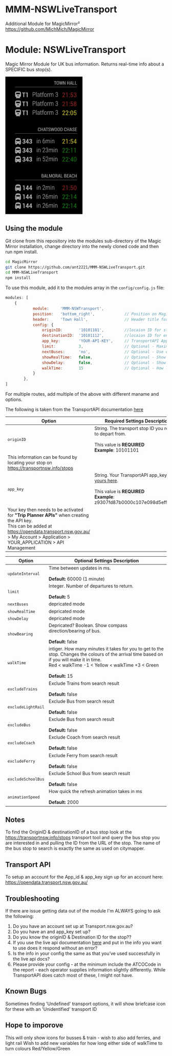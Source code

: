 # MMM-NSWLiveTransport
Additional Module for MagicMirror²  https://github.com/MichMich/MagicMirror

# Module: NSWLiveTransport
Magic Mirror Module for UK bus information. Returns real-time info about a SPECIFIC bus stop(s).

![](images/Current_Version.png)

## Using the module

Git clone from this repository into the modules sub-directory of the Magic Mirror installation, change directory into the newly cloned code and then run npm install.

```bash
cd MagicMirror
git clone https://github.com/ant2221/MMM-NSWLiveTransport.git
cd MMM-NSWLiveTransport
npm install
```

To use this module, add it to the modules array in the `config/config.js` file:

```javascript
modules: [
    {
			module: 	'MMM-NSWTransport',
			position: 	'bottom_right',				// Position on Magic Mirror to be displayed
			header:		'Town Hall',				// Header title for the module shown on screen
			config: {
				originID: 		'10101101', 		//locaion ID for start of journey. Find at https://transportnsw.info/stops
				destinationID:	'10101112',			//locaion ID for end of journey. Find at https://transportnsw.info/stops
				app_key: 		'YOUR-API-KEY', 	// TransportAPI App Key from https://opendata.transport.nsw.gov.au/
				limit: 			3, 					// Optional - Maximum results to display.
      			nextBuses: 		'no',              	// Optional - Use expensive RealTime info from NextBuses
      			showRealTime: 	false,          	// Optional - Show realtime departure info
      			showDelay: 		false,              // Optional - Show delay in minutes based on Real Time info vs Timetable
				walkTime:		15					// Optional - How long it takes for you to walk to stop location
			}
		},
]
```
For multiple routes, add multiple of the above with different maname and options. 

The following is taken from the TransportAPI documentation [here](https://api.transport.nsw.gov.au/v1/tp/trip)

|Option|Required Settings Description|
|---|---|
|`originID`|String. The transport stop ID you require to depart from.<br><br>This value is **REQUIRED** <br/>**Example**: 10101101 <br />
This information can be found by locating your stop on https://transportnsw.info/stops|
|`app_key`|String. Your TransportAPI app_key [Get yours here](https://opendata.transport.nsw.gov.au/).<br><br>This value is **REQUIRED** <br/>**Example**: z9307fd87b0000c107e098d5effedc97 <br />
Your key then needs to be activated for **"Trip Planner APIs"** when creating the API key. <br> This can be added at https://opendata.transport.nsw.gov.au/ > My Account > Application > YOUR_APPLICATION > API Management |

|Option|Optional Settings Description|
|---|---|
|`updateInterval`| Time between updates in ms. <br/><br/>**Default:** 60000 (1 minute)|
|`limit`|Integer. Number of departures to return.<br><br>**Default:** 5|
|`nextBuses`| depricated mode |
|`showRealTime`| depricated mode |
|`showDelay`| depricated mode|
|`showBearing`| Depricated? Boolean. Show compass direction/bearing of bus. <br><br>**Default:** false|
|`walkTime`| intiger. How many minutes it takes for you to get to the stop. Changes the colours of the arrival time based on if you will make it in time. <br> Red < walkTime -1 < Yellow < walkTime +3 < Green <br><br>**Default:** 15|
|`excludeTrains`| Exclude Trains from search result <br/><br>**Default:** false|
|`excludeLightRail`| Exclude Bus from search result <br/><br>**Default:** false|
|`excludeBus`| Exclude Bus from search result <br/><br>**Default:** false|
|`excludeCoach`| Exclude Coach from search result <br/><br>**Default:** false|
|`excludeFerry`| Exclude Ferry from search result <br/><br>**Default:** false|
|`excludeSchoolBus`| Exclude School Bus from search result <br/><br>**Default:** false|
|`animationSpeed`| How quick the refresh animation takes in ms <br/><br>**Default:** 2000|


## Notes ##

To find the OriginID & destinationID of a bus stop look at the https://transportnsw.info/stops transport tool and query the bus stop you are interested in and pulling the ID from the URL of the stop. The name of the bus stop to search is exactly the same as used on citymapper. 

## Transport API

To setup an account for the App_id & app_key sign up for an account here: https://opendata.transport.nsw.gov.au/

## Troubleshooting

If there are issue getting data out of the module I'm ALWAYS going to ask the following:

1. Do you have an account set up at Transport.nsw.gov.au?
2. Do you have an and app_key set up?
3. Do you know the originID & Destination ID for the stop??
4. If you use the live api documentation [here](https://developer.transportapi.com/docs?raml=https://transportapi.com/v3/raml/transportapi.raml##uk_bus_stop_atcocode_live_json) and put in the info you want to use does it respond without an error?
5. Is the info in your config the same as that you’ve used successfully in the live api docs?
6. Please provide your config - at the minimum include the ATCOCode in the report - each operator supplies information slightly differently. While TransportAPI does catch most of these, I might not have.

## Known Bugs

Sometimes finding 'Undefined' transport options, it will show briefcase icon for these with an 'Unidentified' transport ID

## Hope to imporove

This will only show icons for busses & train - wish to also add ferries, and light rail
Wish to add new variables for how long either side of walkTime to turn colours Red/Yellow/Green